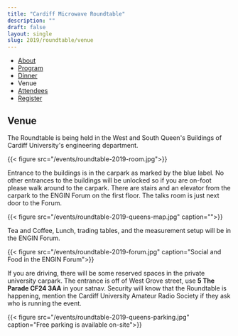 ```yaml
---
title: "Cardiff Microwave Roundtable"
description: ""
draft: false
layout: single
slug: 2019/roundtable/venue
---
```


<div class="tabs is-centered">
    <ul>
        <li><a href="/events/2019/roundtable">About</a></li>
        <li><a href="/events/2019/roundtable/program">Program</a></li>
        <li><a href="/events/2019/roundtable/dinner">Dinner</a></li>
        <li class="is-active"><a>Venue</a></li>
        <li><a href="/events/2019/roundtable/attendees">Attendees</a></li>
        <li><a href="/events/2019/roundtable/register">Register</a></li>
    </ul>
</div>

## Venue 

The Roundtable is being held in the West and South Queen's Buildings of Cardiff University's engineering department.

{{< figure src="/events/roundtable-2019-room.jpg">}}

Entrance to the buildings is in the carpark as marked by the blue label. No other entrances to the buildings will be unlocked so if you are on-foot please walk around to the carpark. There are stairs and an elevator from the carpark to the ENGIN Forum on the first floor. The talks room is just next door to the Forum.

{{< figure src="/events/roundtable-2019-queens-map.jpg" caption="">}}

Tea and Coffee, Lunch, trading tables, and the measurement setup will be in the ENGIN Forum.

{{< figure src="/events/roundtable-2019-forum.jpg" caption="Social and Food in the ENGIN Forum">}}

If you are driving, there will be some reserved spaces in the private university carpark. The entrance is off of West Grove street, use **5 The Parade CF24 3AA** in your satnav. Security will know that the Roundtable is happening, mention the Cardiff University Amateur Radio Society if they ask who is running the event.

{{< figure src="/events/roundtable-2019-queens-parking.jpg" caption="Free parking is available on-site">}}

